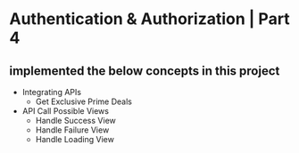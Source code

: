 # Authentication & Authorization | Part 4
## implemented the below concepts in this project

- Integrating APIs
  - Get Exclusive Prime Deals
- API Call Possible Views
  - Handle Success View
  - Handle Failure View
  - Handle Loading View
